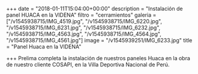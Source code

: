 +++
date = "2018-01-11T15:04:00+00:00"
description = "Instalación de panel HUACA en la VIDENA"
filtro = "cerramientos"
galeria = ["/v1545938715/IMG_4519.jpg", "/v1545938715/IMG_6220.jpg", "/v1545938715/IMG_6231.jpg", "/v1545938715/IMG_6232.jpg", "/v1545938715/IMG_4563.jpg", "/v1545938715/IMG_4564.jpg", "/v1545938715/IMG_4561.jpg"]
image = "/v1545939251/IMG_6233.jpg"
title = "Panel Huaca en la VIDENA"

+++
Prelima completa la instalación de nuestros paneles Huaca en la obra de nuestro cliente COSAPI, en la Villa Deportiva Nacional de Perú.
